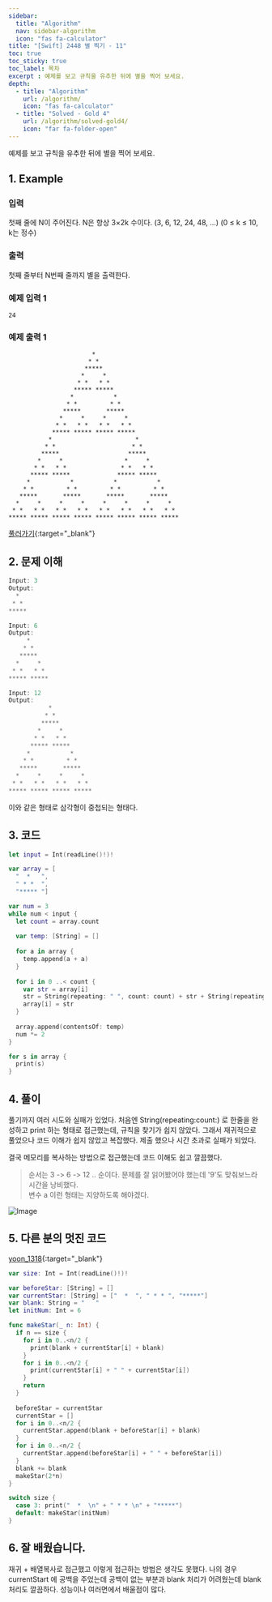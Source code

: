 ```yaml
---
sidebar:
  title: "Algorithm"
  nav: sidebar-algorithm
  icon: "fas fa-calculator"
title: "[Swift] 2448 별 찍기 - 11"
toc: true
toc_sticky: true
toc_label: 목차
excerpt : 예제를 보고 규칙을 유추한 뒤에 별을 찍어 보세요.
depth: 
  - title: "Algorithm"
    url: /algorithm/
    icon: "fas fa-calculator"
  - title: "Solved - Gold 4"
    url: /algorithm/solved-gold4/
    icon: "far fa-folder-open"
---
```

예제를 보고 규칙을 유추한 뒤에 별을 찍어 보세요.

## 1. Example
### 입력
첫째 줄에 N이 주어진다. N은 항상 3×2k 수이다. (3, 6, 12, 24, 48, ...) (0 ≤ k ≤ 10, k는 정수)

### 출력
첫째 줄부터 N번째 줄까지 별을 출력한다.

### 예제 입력 1
```
24
```
### 예제 출력 1
```
                       *                       
                      * *                      
                     *****                     
                    *     *                    
                   * *   * *                   
                  ***** *****                  
                 *           *                 
                * *         * *                
               *****       *****               
              *     *     *     *              
             * *   * *   * *   * *             
            ***** ***** ***** *****            
           *                       *           
          * *                     * *          
         *****                   *****         
        *     *                 *     *        
       * *   * *               * *   * *       
      ***** *****             ***** *****      
     *           *           *           *     
    * *         * *         * *         * *    
   *****       *****       *****       *****   
  *     *     *     *     *     *     *     *  
 * *   * *   * *   * *   * *   * *   * *   * * 
***** ***** ***** ***** ***** ***** ***** *****
```
[<i class="fas fa-link"></i> 풀러가기](https://www.acmicpc.net/problem/2448){:target="_blank"}  
## 2. 문제 이해
```swift
Input: 3
Output: 
  *   
 * *  
***** 
```

```swift
Input: 6
Output: 
     *      
    * *     
   *****    
  *     *   
 * *   * *  
***** ***** 
```

```swift
Input: 12
Output: 
           *            
          * *           
         *****          
        *     *         
       * *   * *        
      ***** *****       
     *           *      
    * *         * *     
   *****       *****    
  *     *     *     *   
 * *   * *   * *   * *  
***** ***** ***** ***** 
```

이와 같은 형태로 삼각형이 중첩되는 형태다. 

## 3. 코드
```swift
let input = Int(readLine()!)!

var array = [
  "  *   ",
  " * *  ",
  "***** "]

var num = 3
while num < input {
  let count = array.count
  
  var temp: [String] = []
  
  for a in array {
    temp.append(a + a)
  }
  
  for i in 0 ..< count {
    var str = array[i]
    str = String(repeating: " ", count: count) + str + String(repeating: " ", count: count)
    array[i] = str
  }
  
  array.append(contentsOf: temp)
  num *= 2
}

for s in array {
  print(s)
}
```

## 4. 풀이
풀기까지 여러 시도와 실패가 있었다.
처음엔 String(repeating:count:) 로 한줄을 완성하고 print 하는 형태로 접근했는데, 규칙을 찾기가 쉽지 않았다. 그래서 재귀적으로 풀었으나 코드 이해가 쉽지 않았고 복잡했다. 제출 했으나 시간 초과로 실패가 되었다.

결국 메모리를 복사하는 방법으로 접근했는데 코드 이해도 쉽고 깔끔했다.
>순서는 3 -> 6 -> 12 .. 순이다. 문제를 잘 읽어봤어야 했는데 '9'도 맞춰보느라 시간을 낭비했다.<br>변수 a 이런 형태는 지양하도록 해야겠다.

![Image](https://drive.google.com/uc?export=view&id=15Xdof9V2aAL9WT8edIrmFVR5dVQsZ7mf)

## 5. 다른 분의 멋진 코드
[<i class="fas fa-link"></i> yoon_1318](https://www.acmicpc.net/user/yoon_1318){:target="_blank"}  

```swift
var size: Int = Int(readLine()!)!

var beforeStar: [String] = []
var currentStar: [String] = ["  *  ", " * * ", "*****"]
var blank: String = "   "
let initNum: Int = 6

func makeStar(_ n: Int) {
  if n == size {
    for i in 0..<n/2 {
      print(blank + currentStar[i] + blank)
    }
    for i in 0..<n/2 {
      print(currentStar[i] + " " + currentStar[i])
    }
    return
  }
  
  beforeStar = currentStar
  currentStar = []
  for i in 0..<n/2 {
    currentStar.append(blank + beforeStar[i] + blank)
  }
  for i in 0..<n/2 {
    currentStar.append(beforeStar[i] + " " + beforeStar[i])
  }
  blank += blank
  makeStar(2*n)
}

switch size {
  case 3: print("  *  \n" + " * * \n" + "*****")
  default: makeStar(initNum)
}
```

## 6. 잘 배웠습니다.
재귀 + 배열복사로 접근했고 이렇게 접근하는 방법은 생각도 못했다.
나의 경우 currentStart 에 공백을 주었는데 공백이 없는 부분과 blank 처리가 어려웠는데 blank 처리도 깔끔하다.
성능이나 여러면에서 배울점이 많다.
